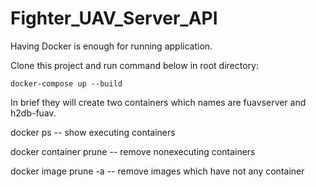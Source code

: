 # Fighter_UAV_Server_API

Having Docker is enough for running application.

Clone this project and run command below in root directory:

    docker-compose up --build
    
In brief they will create two containers which names are fuavserver and h2db-fuav.

docker ps -- show executing containers

docker container prune -- remove nonexecuting containers

docker image prune -a -- remove images which have not any container
